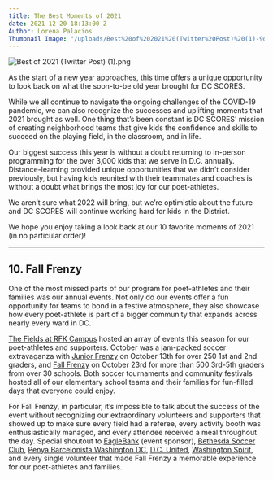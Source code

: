 ```yaml
---
title: The Best Moments of 2021
date: 2021-12-20 18:13:00 Z
Author: Lorena Palacios
Thumbnail Image: "/uploads/Best%20of%202021%20(Twitter%20Post)%20(1)-9d6b57.png"
---
```


![Best of 2021 (Twitter Post) (1).png](/uploads/Best%20of%202021%20(Twitter%20Post)%20(1).png)

As the start of a new year approaches, this time offers a unique opportunity to look back on what the soon-to-be old year brought for DC SCORES. 

While we all continue to navigate the ongoing challenges of the COVID-19 pandemic, we can also recognize the successes and uplifting moments that 2021 brought as well. One thing that’s been constant is DC SCORES’ mission of creating neighborhood teams that give kids the confidence and skills to succeed on the playing field, in the classroom, and in life.





Our biggest success this year is without a doubt returning to in-person programming for the over 3,000 kids that we serve in D.C. annually. Distance-learning provided unique opportunities that we didn’t consider previously, but having kids reunited with their teammates and coaches is without a doubt what brings the most joy for our poet-athletes. 

We aren’t sure what 2022 will bring, but we’re optimistic about the future and DC SCORES will continue working hard for kids in the District.

We hope you enjoy taking a look back at our 10 favorite moments of 2021 (in no particular order)!

---

## 10. Fall Frenzy 

One of the most missed parts of our program for poet-athletes and their families was our annual events. Not only do our events offer a fun opportunity for teams to bond in a festive atmosphere, they also showcase how every poet-athlete is part of a bigger community that expands across nearly every ward in DC.

[The Fields at RFK Campus](https://rfkfields.com/) hosted an array of events this season for our poet-athletes and supporters. October was a jam-packed soccer extravaganza with [Junior Frenzy](https://www.flickr.com/photos/dcscorespictures/albums/72157720066464355) on October 13th for over 250 1st and 2nd graders, and [Fall Frenzy](https://www.flickr.com/photos/dcscorespictures/albums/72157720067097403) on October 23rd for more than 500 3rd-5th graders from over 30 schools. Both soccer tournaments and community festivals hosted all of our elementary school teams and their families for fun-filled days that everyone could enjoy.

For Fall Frenzy, in particular, it’s impossible to talk about the success of the event without recognizing our extraordinary volunteers and supporters that showed up to make sure every field had a referee, every activity booth was enthusiastically managed, and every attendee received a meal throughout the day. Special shoutout to [EagleBank](https://www.eaglebankcorp.com/) (event sponsor), [Bethesda Soccer Club](https://www.bethesdasoccer.org/), [Penya Barcelonista Washington DC](https://fcbarcelonadc.com/), [D.C. United](https://www.dcunited.com/), [Washington Spirit](https://washingtonspirit.com/), and every single volunteer that made Fall Frenzy a memorable experience for our poet-athletes and families.